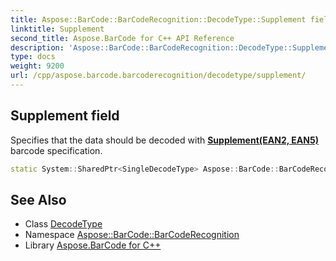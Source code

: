 ```yaml
---
title: Aspose::BarCode::BarCodeRecognition::DecodeType::Supplement field
linktitle: Supplement
second_title: Aspose.BarCode for C++ API Reference
description: 'Aspose::BarCode::BarCodeRecognition::DecodeType::Supplement field. Specifies that the data should be decoded with Supplement(EAN2, EAN5) barcode specification in C++.'
type: docs
weight: 9200
url: /cpp/aspose.barcode.barcoderecognition/decodetype/supplement/
---
```

## Supplement field


Specifies that the data should be decoded with **[Supplement(EAN2, EAN5)](./)** barcode specification.

```cpp
static System::SharedPtr<SingleDecodeType> Aspose::BarCode::BarCodeRecognition::DecodeType::Supplement
```




## See Also

* Class [DecodeType](../)
* Namespace [Aspose::BarCode::BarCodeRecognition](../../)
* Library [Aspose.BarCode for C++](../../../)

